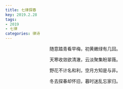 ```yaml
---
title: 七律探春
key: 2019.2.28
tags: 
- 2019
- 七律
categories: 律诗
---
```


<p align="center">随意踏青看早梅，初黄嫩绿有几回。
</p>
<p align="center">天寒收敛欲清澈，云淡聚集盼翠薇。
</p>
<p align="center">野花不计名和利，空月方知是与非。
</p>
<p align="center">冬去探春却怀旧，暮时迷乱忘家归。
</p>
